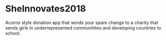 # SheInnovates2018
Acorns style donation app that sends your spare change to a charity that sends girls in underrepresented communitites and  developing countries to school.
